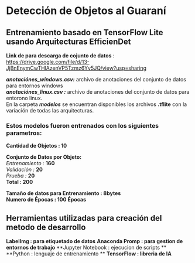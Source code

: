 # Detección de Objetos al Guaraní 
## Entrenamiento basado en TensorFlow Lite usando Arquitecturas EfficienDet

**Link de para descarga de cojunto de datos** : https://drive.google.com/file/d/13-JjBnEnymCwTHlAzenVP5Tzmz6Yv5JQ/view?usp=sharing     

***anotaciónes_windows.csv:*** archivo de anotaciones del conjunto de datos  para entornos windows    
***anotaciónes_linux.csv :*** archivo de anotaciones del conjunto de datos para entorono linux.     
En la carpeta ***modelos*** se encuentran disponibles  los archivos **.tflite** con la variación de todas las  arquitecturas.   
### Estos modelos fueron entrenados con los  siguientes parametros:

**Cantidad de Objetos : 10**

**Conjunto de Datos por Objeto:**  
*Entrenamiento :*  **160**                                      
*Validación    :*   **20**    
*Prueba        :*   **20**   
**Total         :  200** 
                              
**Tamaño de datos para Entrenamiento : 8bytes**   
**Numero de Épocas : 100 Épocas**
                              
## Herramientas utilizadas  para creación del metodo de desarrollo
**LabelImg : para etiquetado de datos**
**Anaconda Promp : para gestion de entornos de trabajo**
**Jupyter Notebook : ejecucion de scripts **
**Python : lenguaje de entrenamiento **
**TensorFlow : libreria de IA**
